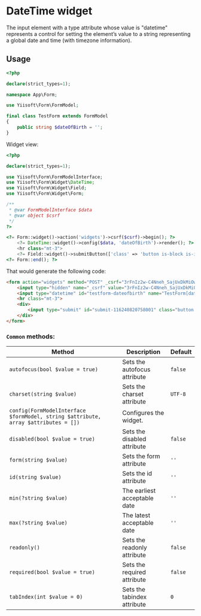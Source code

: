 # DateTime widget

The input element with a type attribute whose value is "datetime" represents a control for setting the element’s value to a string representing a global date and time (with timezone information).

## Usage

```php
<?php

declare(strict_types=1);

namespace App\Form;

use Yiisoft\Form\FormModel;

final class TestForm extends FormModel
{
    public string $dateOfBirth = '';
}
```

Widget view:

```php
<?php

declare(strict_types=1);

use Yiisoft\Form\FormModelInterface;
use Yiisoft\Form\Widget\DateTime;
use Yiisoft\Form\Widget\Field;
use Yiisoft\Form\Widget\Form;

/**
 * @var FormModelInterface $data
 * @var object $csrf
 */
?>

<?= Form::widget()->action('widgets')->csrf($csrf)->begin(); ?>
    <?= DateTime::widget()->config($data, 'dateOfBirth')->render(); ?>
    <hr class="mt-3">
    <?= Field::widget()->submitButton(['class' => 'button is-block is-info is-fullwidth', 'value' => 'Save']); ?>
<?= Form::end(); ?>
```

That would generate the following code:

```html
<form action="widgets" method="POST" _csrf="3rFnIz2w-C4Nneh_SajUxDkMiOwaJqfC1sBfGMsh5Lqx_RVhD-e_b3n0n00sm-OgW03GhExRzPbhh290okiu9g==">
    <input type="hidden" name="_csrf" value="3rFnIz2w-C4Nneh_SajUxDkMiOwaJqfC1sBfGMsh5Lqx_RVhD-e_b3n0n00sm-OgW03GhExRzPbhh290okiu9g==">
    <input type="datetime" id="testform-dateofbirth" name="TestForm[dateOfBirth]">
    <hr class="mt-3">
    <div>
        <input type="submit" id="submit-116240820758001" class="button is-block is-info is-fullwidth" name="submit-116240820758001" value="Save">
    </div>
</form>
```

### `Common` methods:

Method | Description | Default
-------|-------------|---------
`autofocus(bool $value = true)` | Sets the autofocus attribute | `false`
`charset(string $value)` | Sets the charset attribute | `UTF-8`
`config(FormModelInterface $formModel, string $attribute, array $attributes = [])` | Configures the widget. |
`disabled(bool $value = true)` | Sets the disabled attribute | `false`
`form(string $value)` | Sets the form attribute | `''`
`id(string $value)` | Sets the id attribute | `''`
`min(?string $value)` | The earliest acceptable date | `''`
`max(?string $value)` | The latest acceptable date | `''`
`readonly()` | Sets the readonly attribute | `false`
`required(bool $value = true)` | Sets the required attribute | `false`
`tabIndex(int $value = 0)` | Sets the tabindex attribute | `0`
